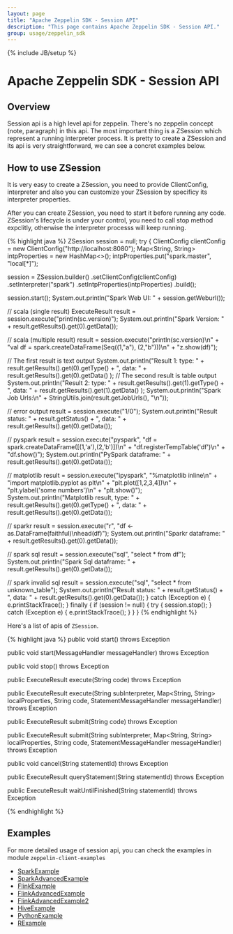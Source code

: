 ```yaml
---
layout: page
title: "Apache Zeppelin SDK - Session API"
description: "This page contains Apache Zeppelin SDK - Session API."
group: usage/zeppelin_sdk 
---
```

<!--
Licensed under the Apache License, Version 2.0 (the "License");
you may not use this file except in compliance with the License.
You may obtain a copy of the License at

http://www.apache.org/licenses/LICENSE-2.0

Unless required by applicable law or agreed to in writing, software
distributed under the License is distributed on an "AS IS" BASIS,
WITHOUT WARRANTIES OR CONDITIONS OF ANY KIND, either express or implied.
See the License for the specific language governing permissions and
limitations under the License.
-->
{% include JB/setup %}

# Apache Zeppelin SDK - Session API

<div id="toc"></div>

## Overview

Session api is a high level api for zeppelin. There's no zeppelin concept (note, paragraph) in this api. The most important thing is a ZSession which represent a running interpreter process.
It is pretty to create a ZSession and its api is very straightforward, we can see a concret examples below.


## How to use ZSession

It is very easy to create a ZSession, you need to provide ClientConfig, interpreter and also you can customize your ZSession by specificy its interpreter properties.

After you can create ZSession, you need to start it before running any code. 
ZSession's lifecycle  is under your control, you need to call stop method expclitly, otherwise the interpreter processs will keep running.

{% highlight java %}
ZSession session = null;
try {
  ClientConfig clientConfig = new ClientConfig("http://localhost:8080");
  Map<String, String> intpProperties = new HashMap<>();
  intpProperties.put("spark.master", "local[*]");

  session = ZSession.builder()
          .setClientConfig(clientConfig)
          .setInterpreter("spark")
          .setIntpProperties(intpProperties)
          .build();

  session.start();
  System.out.println("Spark Web UI: " + session.getWeburl());

  // scala (single result)
  ExecuteResult result = session.execute("println(sc.version)");
  System.out.println("Spark Version: " + result.getResults().get(0).getData());

  // scala (multiple result)
  result = session.execute("println(sc.version)\n" +
          "val df = spark.createDataFrame(Seq((1,\"a\"), (2,\"b\")))\n" +
          "z.show(df)");

  // The first result is text output
  System.out.println("Result 1: type: " + result.getResults().get(0).getType() +
          ", data: " + result.getResults().get(0).getData() );
  // The second result is table output
  System.out.println("Result 2: type: " + result.getResults().get(1).getType() +
          ", data: " + result.getResults().get(1).getData() );
  System.out.println("Spark Job Urls:\n" + StringUtils.join(result.getJobUrls(), "\n"));

  // error output
  result = session.execute("1/0");
  System.out.println("Result status: " + result.getStatus() +
          ", data: " + result.getResults().get(0).getData());

  // pyspark
  result = session.execute("pyspark", "df = spark.createDataFrame([(1,'a'),(2,'b')])\n" +
          "df.registerTempTable('df')\n" +
          "df.show()");
  System.out.println("PySpark dataframe: " + result.getResults().get(0).getData());

  // matplotlib
  result = session.execute("ipyspark", "%matplotlib inline\n" +
          "import matplotlib.pyplot as plt\n" +
          "plt.plot([1,2,3,4])\n" +
          "plt.ylabel('some numbers')\n" +
          "plt.show()");
  System.out.println("Matplotlib result, type: " + result.getResults().get(0).getType() +
          ", data: " + result.getResults().get(0).getData());

  // sparkr
  result = session.execute("r", "df <- as.DataFrame(faithful)\nhead(df)");
  System.out.println("Sparkr dataframe: " + result.getResults().get(0).getData());

  // spark sql
  result = session.execute("sql", "select * from df");
  System.out.println("Spark Sql dataframe: " + result.getResults().get(0).getData());

  // spark invalid sql
  result = session.execute("sql", "select * from unknown_table");
  System.out.println("Result status: " + result.getStatus() +
          ", data: " + result.getResults().get(0).getData());
} catch (Exception e) {
  e.printStackTrace();
} finally {
  if (session != null) {
    try {
      session.stop();
    } catch (Exception e) {
      e.printStackTrace();
    }
  }
}
{% endhighlight %}

Here's a list of apis of `ZSession`.

{% highlight java %}
public void start() throws Exception

public void start(MessageHandler messageHandler) throws Exception

public void stop() throws Exception

public ExecuteResult execute(String code) throws Exception

public ExecuteResult execute(String subInterpreter,
                             Map<String, String> localProperties,
                             String code,
                             StatementMessageHandler messageHandler) throws Exception 

public ExecuteResult submit(String code) throws Exception 

public ExecuteResult submit(String subInterpreter,
                            Map<String, String> localProperties,
                            String code,
                            StatementMessageHandler messageHandler) throws Exception
                            
public void cancel(String statementId) throws Exception
 
public ExecuteResult queryStatement(String statementId) throws Exception

public ExecuteResult waitUntilFinished(String statementId) throws Exception

{% endhighlight %}



## Examples

For more detailed usage of session api, you can check the examples in module `zeppelin-client-examples`

* [SparkExample](https://github.com/apache/zeppelin/blob/master/zeppelin-client-examples/src/main/java/org/apache/zeppelin/client/examples/SparkExample.java)
* [SparkAdvancedExample](https://github.com/apache/zeppelin/blob/master/zeppelin-client-examples/src/main/java/org/apache/zeppelin/client/examples/SparkAdvancedExample.java)
* [FlinkExample](https://github.com/apache/zeppelin/blob/master/zeppelin-client-examples/src/main/java/org/apache/zeppelin/client/examples/FlinkExample.java)
* [FlinkAdvancedExample](https://github.com/apache/zeppelin/blob/master/zeppelin-client-examples/src/main/java/org/apache/zeppelin/client/examples/FlinkAdvancedExample.java)
* [FlinkAdvancedExample2](https://github.com/apache/zeppelin/blob/master/zeppelin-client-examples/src/main/java/org/apache/zeppelin/client/examples/FlinkAdvancedExample2.java)
* [HiveExample](https://github.com/apache/zeppelin/blob/master/zeppelin-client-examples/src/main/java/org/apache/zeppelin/client/examples/Hive.java)
* [PythonExample](https://github.com/apache/zeppelin/blob/master/zeppelin-client-examples/src/main/java/org/apache/zeppelin/client/examples/PythonExample.java)
* [RExample](https://github.com/apache/zeppelin/blob/master/zeppelin-client-examples/src/main/java/org/apache/zeppelin/client/examples/RExample.java)

